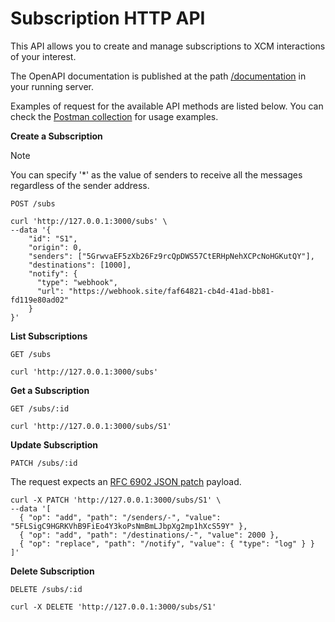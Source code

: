 # Subscription HTTP API

This API allows you to create and manage subscriptions to XCM interactions of your interest.

The OpenAPI documentation is published at the path [/documentation](http://localhost:3000/documentation) in your running server.

Examples of request for the available API methods are listed below.
You can check the [Postman collection](https://github.com/sodazone/xcm-monitoring/tree/main/guides/postman) for usage examples.

**Create a Subscription**

> [!NOTE]
> You can specify '*' as the value of senders to receive all the messages regardless of the sender address.

`POST /subs`

```shell
curl 'http://127.0.0.1:3000/subs' \
--data '{
    "id": "S1",
    "origin": 0,
    "senders": ["5GrwvaEF5zXb26Fz9rcQpDWS57CtERHpNehXCPcNoHGKutQY"],
    "destinations": [1000],
    "notify": {
      "type": "webhook",
      "url": "https://webhook.site/faf64821-cb4d-41ad-bb81-fd119e80ad02"
    }
}'
```

**List Subscriptions**

`GET /subs`

```shell
curl 'http://127.0.0.1:3000/subs'
```

**Get a Subscription**

`GET /subs/:id`

```shell
curl 'http://127.0.0.1:3000/subs/S1'
```

**Update Subscription**

`PATCH /subs/:id`

The request expects an [RFC 6902 JSON patch](https://www.rfc-editor.org/rfc/rfc6902.html) payload.

```shell
curl -X PATCH 'http://127.0.0.1:3000/subs/S1' \
--data '[
  { "op": "add", "path": "/senders/-", "value": "5FLSigC9HGRKVhB9FiEo4Y3koPsNmBmLJbpXg2mp1hXcS59Y" },
  { "op": "add", "path": "/destinations/-", "value": 2000 },
  { "op": "replace", "path": "/notify", "value": { "type": "log" } }
]'
```

**Delete Subscription**

`DELETE /subs/:id`

```shell
curl -X DELETE 'http://127.0.0.1:3000/subs/S1'
```